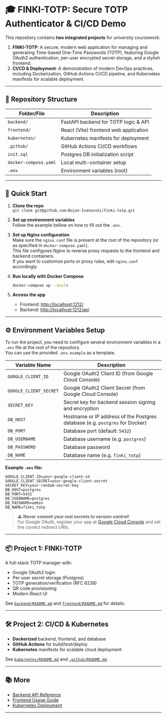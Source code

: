 # 🎓 FINKI-TOTP: Secure TOTP Authenticator & CI/CD Demo

This repository contains **two integrated projects** for university coursework:

1. **FINKI-TOTP**: A secure, modern web application for managing and generating Time-based One-Time Passwords (TOTP), featuring Google OAuth2 authentication, per-user encrypted secret storage, and a stylish frontend.
2. **CI/CD & Deployment**: A demonstration of modern DevOps practices, including Dockerization, GitHub Actions CI/CD pipeline, and Kubernetes manifests for scalable deployment.

---

## 📁 Repository Structure

| Folder/File    | Description                                 |
| -------------- | ------------------------------------------- |
| `backend/`     | FastAPI backend for TOTP logic & API        |
| `frontend/`    | React (Vite) frontend web application       |
| `kubernetes/`  | Kubernetes manifests for deployment         |
| `.github/`     | GitHub Actions CI/CD workflows              |
| `init.sql`     | Postgres DB initialization script           |
| `docker-compose.yaml` | Local multi-container setup          |
| `.env`         | Environment variables (root)                |

---

## 🚀 Quick Start

1. **Clone the repo**  
   `git clone git@github.com:Bojan-Ivanovski/finki-totp.git`

2. **Set up environment variables**  
   Follow the example bellow on how to fill out the `.env`.

3. **Set up Nginx configuration**  
   Make sure the `nginx.conf` file is present at the root of the repository (or as specified in `docker-compose.yaml`).  
   This file configures Nginx to reverse proxy requests to the frontend and backend containers.  
   If you want to customize ports or proxy rules, edit `nginx.conf` accordingly.

3. **Run locally with Docker Compose**  
   ```sh
   docker-compose up --build
   ```

4. **Access the app**  
   - Frontend: [http://localhost:1212/](http://localhost:1212)
   - Backend: [http://localhost:1212/api](http://localhost:1212/api)

---

## ⚙️ Environment Variables Setup

To run the project, you need to configure several environment variables in a `.env` file at the root of the repository.  
You can use the provided `.env.example` as a template.

| Variable Name         | Description                                                                 |
|---------------------- |-----------------------------------------------------------------------------|
| `GOOGLE_CLIENT_ID`    | Google OAuth2 Client ID (from Google Cloud Console)                         |
| `GOOGLE_CLIENT_SECRET`| Google OAuth2 Client Secret (from Google Cloud Console)                     |
| `SECRET_KEY`          | Secret key for backend session signing and encryption                        |
| `DB_HOST`             | Hostname or IP address of the Postgres database (e.g. `postgres` for Docker)|
| `DB_PORT`             | Database port (default: `5432`)                                             |
| `DB_USERNAME`         | Database username (e.g. `postgres`)                                         |
| `DB_PASSWORD`         | Database password                                                           |
| `DB_NAME`             | Database name (e.g. `finki_totp`)                                           |

**Example `.env` file:**
```env
GOOGLE_CLIENT_ID=your-google-client-id
GOOGLE_CLIENT_SECRET=your-google-client-secret
SECRET_KEY=your-random-secret-key
DB_HOST=postgres
DB_PORT=5432
DB_USERNAME=postgres
DB_PASSWORD=admin
DB_NAME=finki_totp
```

> ⚠️ **Never commit your real secrets to version control!**  
> For Google OAuth, register your app at [Google Cloud Console](https://console.cloud.google.com/apis/credentials) and set the correct redirect URIs.

---

## 📦 Project 1: FINKI-TOTP

A full-stack TOTP manager with:
- Google OAuth2 login
- Per-user secret storage (Postgres)
- TOTP generation/verification (RFC 6238)
- QR code provisioning
- Modern React UI

See [`backend/README.md`](backend/README.md) and [`frontend/README.md`](frontend/README.md) for details.

---

## 🛠️ Project 2: CI/CD & Kubernetes

- **Dockerized** backend, frontend, and database
- **GitHub Actions** for build/test/deploy
- **Kubernetes** manifests for scalable cloud deployment

See [`kubernetes/README.md`](kubernetes/README.md) and [`.github/README.md`](.github/README.md).

---

## 📚 More

- [Backend API Reference](backend/README.md)
- [Frontend Usage Guide](frontend/README.md)
- [Kubernetes Deployment](kubernetes/README.md)

---